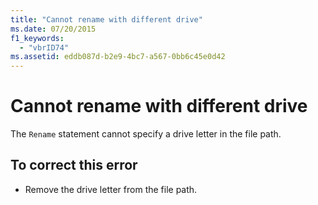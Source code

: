 ```yaml
---
title: "Cannot rename with different drive"
ms.date: 07/20/2015
f1_keywords: 
  - "vbrID74"
ms.assetid: eddb087d-b2e9-4bc7-a567-0bb6c45e0d42
---
```

# Cannot rename with different drive
The `Rename` statement cannot specify a drive letter in the file path.  
  
## To correct this error  
  
-   Remove the drive letter from the file path.